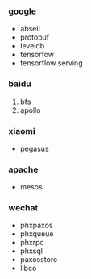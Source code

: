 ### google
- abseil
- protobuf
- leveldb
- tensorfow
- tensorflow serving

### baidu
1. bfs
2. apollo

### xiaomi
- pegasus

### apache
- mesos

### wechat
- phxpaxos
- phxqueue
- phxrpc
- phxsql
- paxosstore
- libco
